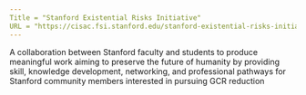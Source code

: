 ```yaml
---
Title = "Stanford Existential Risks Initiative"
URL = "https://cisac.fsi.stanford.edu/stanford-existential-risks-initiative/content/stanford-existential-risks-initiative"
---
```


A collaboration between Stanford faculty and students to produce meaningful work aiming to preserve the future of humanity by providing skill, knowledge development, networking, and professional pathways for Stanford community members interested in pursuing GCR reduction
